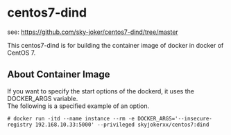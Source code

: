 
# centos7-dind
see: https://github.com/sky-joker/centos7-dind/tree/master

This centos7-dind is for building the container image of docker in docker of CentOS 7.

## About Container Image

If you want to specify the start options of the dockerd, it uses the DOCKER_ARGS variable.  
The following is a specified example of an option.

```
# docker run -itd --name instance --rm -e DOCKER_ARGS='--insecure-registry 192.168.10.33:5000' --privileged skyjokerxx/centos7:dind
```
